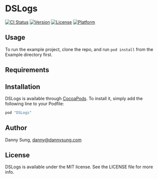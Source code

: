 # DSLogs

[![CI Status](http://img.shields.io/travis/dannys42/DSLogs.svg?style=flat)](https://travis-ci.org/dannys42/DSLogs)
[![Version](https://img.shields.io/cocoapods/v/DSLogs.svg?style=flat)](http://cocoapods.org/pods/DSLogs)
[![License](https://img.shields.io/cocoapods/l/DSLogs.svg?style=flat)](http://cocoapods.org/pods/DSLogs)
[![Platform](https://img.shields.io/cocoapods/p/DSLogs.svg?style=flat)](http://cocoapods.org/pods/DSLogs)

## Usage

To run the example project, clone the repo, and run `pod install` from the Example directory first.

## Requirements

## Installation

DSLogs is available through [CocoaPods](http://cocoapods.org). To install
it, simply add the following line to your Podfile:

```ruby
pod "DSLogs"
```

## Author

Danny Sung, danny@dannysung.com

## License

DSLogs is available under the MIT license. See the LICENSE file for more info.
